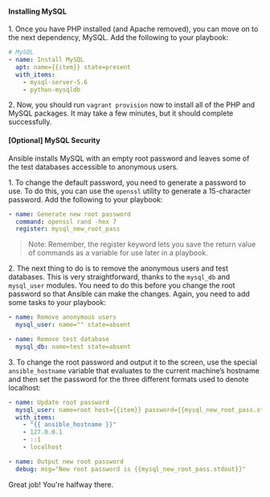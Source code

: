 
#### Installing MySQL
1\. Once you have PHP installed (and Apache removed), you can move on to the next dependency, MySQL. Add the following to your playbook:

```yml
# MySQL
- name: Install MySQL
  apt: name={{item}} state=present
  with_items:
    - mysql-server-5.6
    - python-mysqldb
```

2\. Now, you should run `vagrant provision` now to install all of the PHP and MySQL packages. It may take a few minutes, but it should complete successfully.

#### [Optional] MySQL Security  
Ansible installs MySQL with an empty root password and leaves some of the test databases accessible to anonymous users.

1\. To change the default password, you need to generate a password to use. To do this, you can use the `openssl` utility to generate a 15-character password. Add the following to your playbook:

```yml
- name: Generate new root password
  command: openssl rand -hex 7
  register: mysql_new_root_pass
```

> Note: Remember, the register keyword lets you save the return value of commands as a variable for use later in a playbook.

2\. The next thing to do is to remove the anonymous users and test databases. This is very straightforward, thanks to the `mysql_db` and `mysql_user` modules. You need to do this before you change the root password so that Ansible can make the changes. Again, you need to add some tasks to your playbook:

```yml
- name: Remove anonymous users
  mysql_user: name="" state=absent

- name: Remove test database
  mysql_db: name=test state=absent
```

3\. To change the root password and output it to the screen, use the special `ansible_hostname` variable that evaluates to the current machine’s hostname and then set the password for the three different formats used to denote localhost:

```yml
- name: Update root password
  mysql_user: name=root host={{item}} password={{mysql_new_root_pass.stdout}}
  with_items:
    - "{{ ansible_hostname }}"
    - 127.0.0.1
    - ::1
    - localhost

- name: Output new root password
  debug: msg="New root password is {{mysql_new_root_pass.stdout}}"
```

Great job! You're halfway there.
